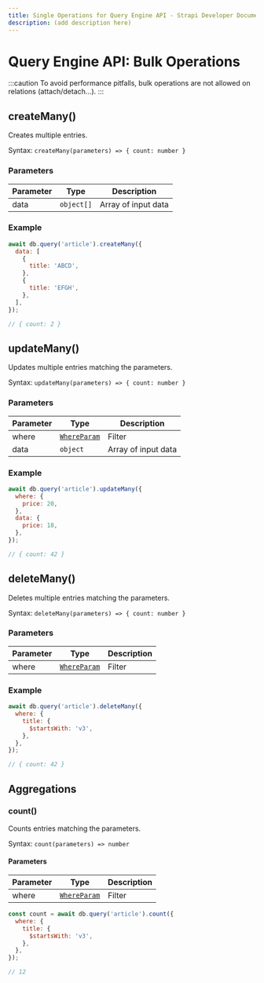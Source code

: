 ```yaml
---
title: Single Operations for Query Engine API - Strapi Developer Documentation
description: (add description here)
---
```

<!-- TODO: update SEO tags -->

# Query Engine API: Bulk Operations

<!-- ? not sure we should include this caution, which was [part of the RFC](https://strapi-rfc-v4.netlify.app/database/query-engine.html#bulk-operation) -->
:::caution
To avoid performance pitfalls, bulk operations are not allowed on relations (attach/detach…).
:::

## createMany()

Creates multiple entries.

Syntax: `createMany(parameters) => { count: number }`

### Parameters

| Parameter | Type       | Description         |
| --------- | ---------- | ------------------- |
| data      | `object[]` | Array of input data |

### Example

```js
await db.query('article').createMany({
  data: [
    {
      title: 'ABCD',
    },
    {
      title: 'EFGH',
    },
  ],
});

// { count: 2 }
```

## updateMany()

Updates multiple entries matching the parameters.

Syntax: `updateMany(parameters) => { count: number }`

### Parameters

| Parameter | Type                       | Description         |
| --------- | -------------------------- | ------------------- |
| where     | [`WhereParam`](#filtering) | Filter              |
| data      | `object`                   | Array of input data |

### Example

```js
await db.query('article').updateMany({
  where: {
    price: 20,
  },
  data: {
    price: 18,
  },
});

// { count: 42 }
```

## deleteMany()

Deletes multiple entries matching the parameters.

Syntax: `deleteMany(parameters) => { count: number }`

### Parameters

| Parameter | Type                       | Description |
| --------- | -------------------------- | ----------- |
| where     | [`WhereParam`](#filtering) | Filter      |

### Example

```js
await db.query('article').deleteMany({
  where: {
    title: {
      $startsWith: 'v3',
    },
  },
});

// { count: 42 }
```

## Aggregations

### count()

Counts entries matching the parameters.

Syntax: `count(parameters) => number`

#### Parameters

| Parameter | Type                       | Description |
| --------- | -------------------------- | ----------- |
| where     | [`WhereParam`](#filtering) | Filter      |

```js
const count = await db.query('article').count({
  where: {
    title: {
      $startsWith: 'v3',
    },
  },
});

// 12
```
